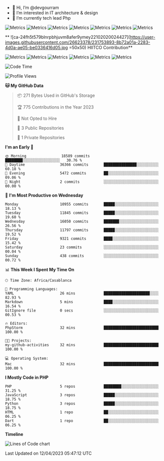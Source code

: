 - 👋 Hi, I’m @devgourram
- 👀 I’m interested in IT architecture & design
- 🌱 I’m currently tech lead Php

<!---
devgourram/devgourram is a ✨ special ✨ repository because its `README.md` (this file) appears on your GitHub profile.
You can click the Preview link to take a look at your changes.
--->
![Metrics](/header.svg)
![Metrics](/metrics_acti_comm.svg)
![Metrics](/metric_iso_calender.svg)
![Metrics](/metric_issue_pr_lang.svg)
![Metrics](/metric_metadata.svg)
![Metrics](/metric_repositories.svg)
![Metrics](/metric_lines_history.svg)


** ![ca-24fh5t579blnrpbhjuvm8afer9ymey22102020024427](https://user-images.githubusercontent.com/26623378/231753893-8b72a01a-2283-4d0a-ae05-be0336416d05.jpg =50x50)
HIITCO Contribution**

![Metrics](/hiitco/header.svg)
![Metrics](/hiitco/metrics_acti_comm.svg)
![Metrics](/hiitco/metric_iso_calender.svg)
![Metrics](/hiitco/metric_issue_pr_lang.svg)
![Metrics](/hiitco/metric_metadata.svg)
![Metrics](/hiitco/metric_repositories.svg)

<!--START_SECTION:waka-->
![Code Time](http://img.shields.io/badge/Code%20Time-32%20mins-blue)

![Profile Views](http://img.shields.io/badge/Profile%20Views-213-blue)

**🐱 My GitHub Data**

> 📦 271 Bytes Used in GitHub's Storage
>
> 🏆 775 Contributions in the Year 2023
>
> 🚫 Not Opted to Hire
>
> 📜 3 Public Repositories
>
> 🔑 1 Private Repositories
>
**I'm an Early 🐤**

```text
🌞 Morning                18589 commits       ████████░░░░░░░░░░░░░░░░░   30.76 % 
🌆 Daytime                36366 commits       ███████████████░░░░░░░░░░   60.18 % 
🌃 Evening                5472 commits        ██░░░░░░░░░░░░░░░░░░░░░░░   09.06 % 
🌙 Night                  2 commits           ░░░░░░░░░░░░░░░░░░░░░░░░░   00.00 % 
```
📅 **I'm Most Productive on Wednesday**

```text
Monday                   10955 commits       █████░░░░░░░░░░░░░░░░░░░░   18.13 % 
Tuesday                  11845 commits       █████░░░░░░░░░░░░░░░░░░░░   19.60 % 
Wednesday                16050 commits       ███████░░░░░░░░░░░░░░░░░░   26.56 % 
Thursday                 11797 commits       █████░░░░░░░░░░░░░░░░░░░░   19.52 % 
Friday                   9321 commits        ████░░░░░░░░░░░░░░░░░░░░░   15.42 % 
Saturday                 23 commits          ░░░░░░░░░░░░░░░░░░░░░░░░░   00.04 % 
Sunday                   438 commits         ░░░░░░░░░░░░░░░░░░░░░░░░░   00.72 % 
```


📊 **This Week I Spent My Time On**

```text
🕑︎ Time Zone: Africa/Casablanca

💬 Programming Languages: 
YAML                     26 mins             █████████████████████░░░░   82.93 % 
Markdown                 5 mins              ████░░░░░░░░░░░░░░░░░░░░░   16.54 % 
GitIgnore file           0 secs              ░░░░░░░░░░░░░░░░░░░░░░░░░   00.53 % 

🔥 Editors: 
PhpStorm                 32 mins             █████████████████████████   100.00 % 

🐱‍💻 Projects: 
my-github-activities     32 mins             █████████████████████████   100.00 % 

💻 Operating System: 
Mac                      32 mins             █████████████████████████   100.00 % 
```

**I Mostly Code in PHP**

```text
PHP                      5 repos             ████████░░░░░░░░░░░░░░░░░   31.25 % 
JavaScript               3 repos             █████░░░░░░░░░░░░░░░░░░░░   18.75 % 
Python                   3 repos             █████░░░░░░░░░░░░░░░░░░░░   18.75 % 
HTML                     1 repo              ██░░░░░░░░░░░░░░░░░░░░░░░   06.25 % 
Dart                     1 repo              ██░░░░░░░░░░░░░░░░░░░░░░░   06.25 % 
```



**Timeline**

![Lines of Code chart](assets/bar_graph.png)


Last Updated on 12/04/2023 05:47:12 UTC
<!--END_SECTION:waka-->
